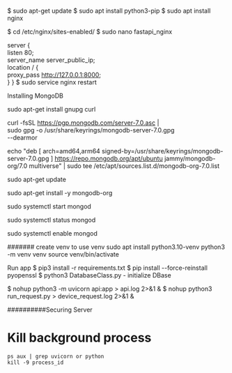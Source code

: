 $ sudo apt-get update
$ sudo apt install python3-pip
$ sudo apt install nginx

$ cd /etc/nginx/sites-enabled/
$ sudo nano fastapi_nginx

server {    
   listen 80;    
   server_name server_public_ip;    
   location / {        
     proxy_pass http://127.0.0.1:8000;    
   }
}
$ sudo service nginx restart


Installing MongoDB

sudo apt-get install gnupg curl

curl -fsSL https://pgp.mongodb.com/server-7.0.asc | \
   sudo gpg -o /usr/share/keyrings/mongodb-server-7.0.gpg \
   --dearmor

echo "deb [ arch=amd64,arm64 signed-by=/usr/share/keyrings/mongodb-server-7.0.gpg ] https://repo.mongodb.org/apt/ubuntu jammy/mongodb-org/7.0 multiverse" | sudo tee /etc/apt/sources.list.d/mongodb-org-7.0.list

sudo apt-get update

sudo apt-get install -y mongodb-org

sudo systemctl start mongod

sudo systemctl status mongod

sudo systemctl enable mongod


####### create venv to use venv
sudo apt install python3.10-venv
python3 -m venv venv
source venv/bin/activate

Run app
$ pip3 install -r requirements.txt
$ pip install --force-reinstall pyopenssl
$ python3 DatabaseClass.py - initialize DBase

$ nohup python3 -m uvicorn api:app > api.log 2>&1 &
$ nohup python3 run_request.py > device_request.log 2>&1 &

##########Securing Server


# Kill background process
    ps aux | grep uvicorn or python
    kill -9 process_id



